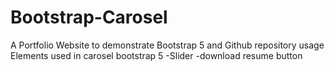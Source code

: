 # Bootstrap-Carosel
A Portfolio Website to demonstrate Bootstrap 5 and Github repository usage
Elements used in carosel bootstrap 5
-Slider
-download resume button

